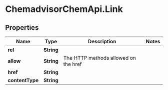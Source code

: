 # ChemadvisorChemApi.Link

## Properties
Name | Type | Description | Notes
------------ | ------------- | ------------- | -------------
**rel** | **String** |  | 
**allow** | **String** | The HTTP methods allowed on the href | 
**href** | **String** |  | 
**contentType** | **String** |  | 


